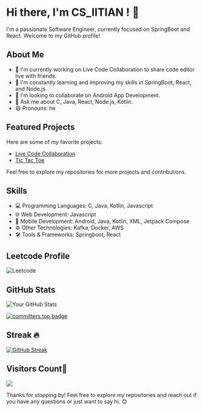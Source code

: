 # Hi there, I'm CS_IITIAN ! 👋

I'm a passionate Software Engineer, currently focused on SpringBoot and React. Welcome to my GitHub profile!

## About Me

- 🔭 I'm currently working on Live Code Collaboration to share code editor live with friends.
- 🌱 I'm constantly learning and improving my skills in SpringBoot, React, and Node.js.
- 👯 I'm looking to collaborate on Android App Development.
- 💬 Ask me about C, Java, React, Node.js, Kotlin.
- 😄 Pronouns: he

## Featured Projects

Here are some of my favorite projects:

- [Live Code Collaboration](https://github.com/csiitian/live-code-collaboration)
- [Tic Tac Toe](https://github.com/csiitian/tic-tac-toe)

Feel free to explore my repositories for more projects and contributions.

## Skills

- 💻 Programming Languages: C, Java, Kotlin, Javascript
- 🌐 Web Development: Javascript
- 📱 Mobile Development: Android, Java, Kotlin, XML, Jetpack Compose
- ⚙️ Other Technologies: Kafka, Docker, AWS
- 🛠️ Tools & Frameworks: Springboot, React

## Leetcode Profile
![Leetcode](https://leetcode-profile.vercel.app/?username=cs_iitian)

## GitHub Stats

![Your GitHub Stats](https://github-readme-stats.vercel.app/api?username=csiitian&show_icons=true)

[![committers.top badge](https://user-badge.committers.top/india_private/csiitian.svg)](https://user-badge.committers.top/india_private/csiitian)

## Streak 🔥
 [![GitHub Streak](https://github-readme-streak-stats.herokuapp.com?user=csiitian&theme=algolia&date_format=M%20j%5B%2C%20Y%5D)](https://git.io/streak-stats)

## Visitors Count🚶<br>
  <img src="https://komarev.com/ghpvc/?username=csiitian&color=blue&style=for-the-badge" />
<br>

Thanks for stopping by! Feel free to explore my repositories and reach out if you have any questions or just want to say hi. 😊
